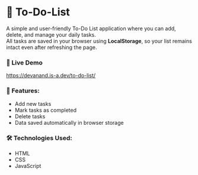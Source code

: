 # 📝 To-Do-List 

A simple and user-friendly To-Do List application where you can add, delete, and manage your daily tasks.  
All tasks are saved in your browser using **LocalStorage**, so your list remains intact even after refreshing the page.

### 🚀 Live Demo
https://devanand.is-a.dev/to-do-list/

### 🔧 Features:
- Add new tasks
- Mark tasks as completed
- Delete tasks
- Data saved automatically in browser storage

### 🛠️ Technologies Used:
- HTML
- CSS
- JavaScript
